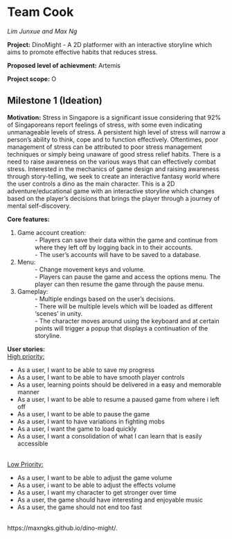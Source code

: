 # Team Cook
<i>Lim Junxue and Max Ng</i>
<p><b>Project:</b> DinoMight - A 2D platformer with an interactive storyline which aims to promote effective habits that reduces stress.</p>
<p><b>Proposed level of achievment:</b> Artemis</p>
<p><b>Project scope:</b> O</p> 

<h2> Milestone 1 (Ideation)</h2>
<p><b>Motivation:</b>
Stress in Singapore is a significant issue considering that 92% of Singaporeans report feelings of stress, with some even indicating unmanageable levels of stress.
A persistent high level of stress will narrow a person’s ability to think, cope and to function effectively. Oftentimes, poor management of stress can be attributed to poor stress management techniques or simply being unaware of good stress relief habits. There is a need to raise awareness on the various ways that can effectively combat stress.
Interested in the mechanics of game design and raising awareness through story-telling, we seek to create an interactive fantasy world where the user controls a dino as the main character. This is a 2D adventure/educational game with an interactive storyline which changes based on the player’s decisions that brings the player through a journey of mental self-discovery.</p>
<p><b>Core features:</b> 
<ol><dl>
  <li>Game account creation:
    <dd>- Players can save their data within the game and continue from where they left off by logging back in to their accounts.</dd>
    <dd>- The user’s accounts will have to be saved to a database.</dd>
  </li>
  <li>Menu: 
    <dd> - Change movement keys and volume.</dd>
    <dd>- Players can pause the game and access the options menu. The player can then resume the game through the pause menu.</dd>
  </li>
  <li>Gameplay:
    <dd>- Multiple endings based on the user’s decisions.</dd>
    <dd>- There will be multiple levels which will be loaded as different ‘scenes’ in unity.</dd>
    <dd>- The character moves around using the keyboard and at certain points will trigger a popup that displays a continuation of the storyline.</dd>
  </li>
 </dl></ol>
</p>
<p><b>User stories:</b>
  <br><u>High priority:</u>
  <ul>
    <li>As a user, I want to be able to save my progress</li>
    <li>As a user, I want to be able to have smooth player controls</li>
    <li>As a user, learning points should be delivered in a easy and memorable manner</li>
    <li>As a user, I want to be able to resume a paused game from where i left off</li>
    <li>As a user, I want to be able to pause the game</li>
    <li>As a user, I want to have variations in fighting mobs</li>
    <li>As a user, I want the game to load quickly</li>
    <li>As a user, I want a consolidation of what I can learn that is easily accessible</li>
  </ul>
<br><u>Low Priority:</u>
  <ul>
    <li>As a user, I want to be able to adjust the game volume</li>
    <li>As a user, i want to be able to adjust the effects volume</li>
    <li>As a user, I want my character to get stronger over time</li>
    <li>As a user, the game should have interesting and enjoyable music</li>
    <li>As a user, the game should not end too fast</li>
  </ul>
</p>
<br> https://maxngks.github.io/dino-might/.

